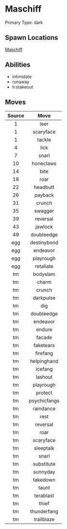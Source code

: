 # Maschiff  
Primary Type: dark  
  
## Spawn Locations  
[Maschiff](/data/spawn_presets/maschiff.md)  
  
## Abilities  
  * intimidate
  * runaway
  * h:stakeout
  
  
## Moves  
  
| Source | Move |  
|:---:|:---:|  
| 1 | leer |  
| 1 | scaryface |  
| 1 | tackle |  
| 4 | lick |  
| 7 | snarl |  
| 10 | honeclaws |  
| 14 | bite |  
| 18 | roar |  
| 22 | headbutt |  
| 26 | payback |  
| 31 | crunch |  
| 35 | swagger |  
| 39 | reversal |  
| 43 | jawlock |  
| 49 | doubleedge |  
| egg | destinybond |  
| egg | endeavor |  
| egg | playrough |  
| egg | retaliate |  
| tm | bodyslam |  
| tm | charm |  
| tm | crunch |  
| tm | darkpulse |  
| tm | dig |  
| tm | doubleedge |  
| tm | endeavor |  
| tm | endure |  
| tm | facade |  
| tm | faketears |  
| tm | firefang |  
| tm | helpinghand |  
| tm | icefang |  
| tm | lashout |  
| tm | playrough |  
| tm | protect |  
| tm | psychicfangs |  
| tm | raindance |  
| tm | rest |  
| tm | reversal |  
| tm | roar |  
| tm | scaryface |  
| tm | sleeptalk |  
| tm | snarl |  
| tm | substitute |  
| tm | sunnyday |  
| tm | takedown |  
| tm | taunt |  
| tm | terablast |  
| tm | thief |  
| tm | thunderfang |  
| tm | trailblaze |  
  
